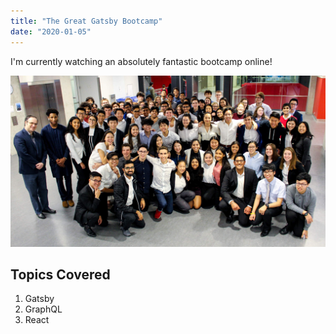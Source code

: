 ```yaml
---
title: "The Great Gatsby Bootcamp"
date: "2020-01-05"
---
```


I'm currently watching an absolutely fantastic bootcamp online!

![SYDE 2024 Class Pic!](./classpic.jpg)

## Topics Covered

1. Gatsby
2. GraphQL
3. React
